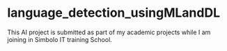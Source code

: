 # language_detection_usingMLandDL
This AI project is submitted as part of my academic projects while I am joining in Simbolo IT training School.
